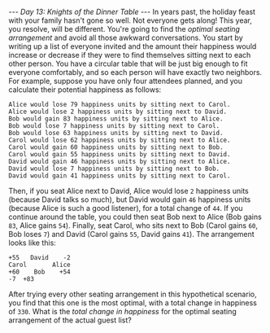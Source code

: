 *--- Day 13: Knights of the Dinner Table ---*
In years past, the holiday feast with your family hasn't gone so well.  Not everyone gets along!  This year, you resolve, will be different.  You're going to find the _optimal seating arrangement_ and avoid all those awkward conversations.
You start by writing up a list of everyone invited and the amount their happiness would increase or decrease if they were to find themselves sitting next to each other person.  You have a circular table that will be just big enough to fit everyone comfortably, and so each person will have exactly two neighbors.
For example, suppose you have only four attendees planned, and you calculate their potential happiness as follows:
```Alice would gain 54 happiness units by sitting next to Bob.
Alice would lose 79 happiness units by sitting next to Carol.
Alice would lose 2 happiness units by sitting next to David.
Bob would gain 83 happiness units by sitting next to Alice.
Bob would lose 7 happiness units by sitting next to Carol.
Bob would lose 63 happiness units by sitting next to David.
Carol would lose 62 happiness units by sitting next to Alice.
Carol would gain 60 happiness units by sitting next to Bob.
Carol would gain 55 happiness units by sitting next to David.
David would gain 46 happiness units by sitting next to Alice.
David would lose 7 happiness units by sitting next to Bob.
David would gain 41 happiness units by sitting next to Carol.
```
Then, if you seat Alice next to David, Alice would lose `2` happiness units (because David talks so much), but David would gain `46` happiness units (because Alice is such a good listener), for a total change of `44`.
If you continue around the table, you could then seat Bob next to Alice (Bob gains `83`, Alice gains `54`).  Finally, seat Carol, who sits next to Bob (Carol gains `60`, Bob loses `7`) and David (Carol gains `55`, David gains `41`).  The arrangement looks like this:
```     +41 +46
+55   David    -2
Carol       Alice
+60    Bob    +54
-7  +83
```
After trying every other seating arrangement in this hypothetical scenario, you find that this one is the most optimal, with a total change in happiness of `330`.
What is the _total change in happiness_ for the optimal seating arrangement of the actual guest list?
